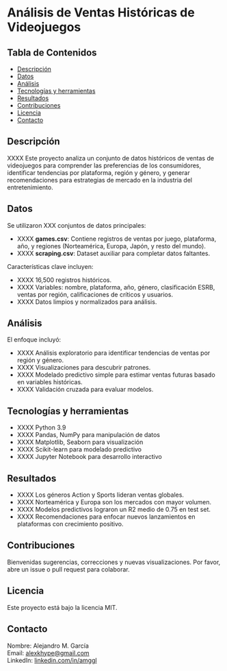 # Análisis de Ventas Históricas de Videojuegos

## Tabla de Contenidos
- [Descripción](#Descripción)
- [Datos](#Datos)
- [Análisis](#Análisis)
- [Tecnologías y herramientas](#Tecnologías-y-herramientas)
- [Resultados](#Resultados)
- [Contribuciones](#Contribuciones)
- [Licencia](#Licencia)
- [Contacto](#Contacto)

## Descripción
XXXX Este proyecto analiza un conjunto de datos históricos de ventas de videojuegos para comprender las preferencias de los consumidores, identificar tendencias por plataforma, región y género, y generar recomendaciones para estrategias de mercado en la industria del entretenimiento.

## Datos
Se utilizaron XXX conjuntos de datos principales:  
- XXXX **games.csv**: Contiene registros de ventas por juego, plataforma, año, y regiones (Norteamérica, Europa, Japón, y resto del mundo).  
- XXXX **scraping.csv**: Dataset auxiliar para completar datos faltantes.  

Características clave incluyen:  
- XXXX 16,500 registros históricos.  
- XXXX Variables: nombre, plataforma, año, género, clasificación ESRB, ventas por región, calificaciones de críticos y usuarios.  
- XXXX Datos limpios y normalizados para análisis.  

## Análisis
El enfoque incluyó:  
- XXXX Análisis exploratorio para identificar tendencias de ventas por región y género.  
- XXXX Visualizaciones para descubrir patrones.  
- XXXX Modelado predictivo simple para estimar ventas futuras basado en variables históricas.  
- XXXX Validación cruzada para evaluar modelos.  

## Tecnologías y herramientas
- XXXX Python 3.9  
- XXXX Pandas, NumPy para manipulación de datos  
- XXXX Matplotlib, Seaborn para visualización  
- XXXX Scikit-learn para modelado predictivo  
- XXXX Jupyter Notebook para desarrollo interactivo  

## Resultados
- XXXX Los géneros Action y Sports lideran ventas globales.  
- XXXX Norteamérica y Europa son los mercados con mayor volumen.  
- XXXX Modelos predictivos lograron un R2 medio de 0.75 en test set.  
- XXXX Recomendaciones para enfocar nuevos lanzamientos en plataformas con crecimiento positivo.  

## Contribuciones
Bienvenidas sugerencias, correcciones y nuevas visualizaciones. Por favor, abre un issue o pull request para colaborar.

## Licencia
Este proyecto está bajo la licencia MIT.

## Contacto
Nombre: Alejandro M. García  
Email: [alexkhype@gmail.com](mailto:alexkhype@gmail.com)  
LinkedIn: [linkedin.com/in/amggl](https://linkedin.com/in/amggl)
